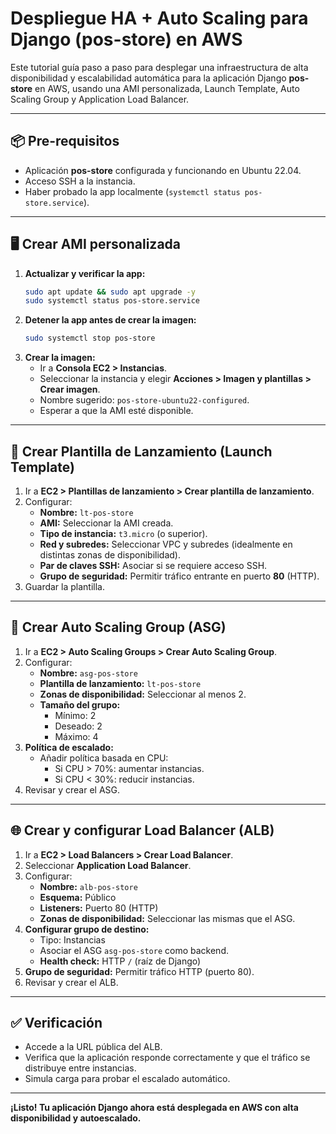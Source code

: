 # Despliegue HA + Auto Scaling para Django (pos-store) en AWS

Este tutorial guía paso a paso para desplegar una infraestructura de alta disponibilidad y escalabilidad automática para la aplicación Django **pos-store** en AWS, usando una AMI personalizada, Launch Template, Auto Scaling Group y Application Load Balancer.

---

## 📦 Pre-requisitos

- Aplicación **pos-store** configurada y funcionando en Ubuntu 22.04.
- Acceso SSH a la instancia.
- Haber probado la app localmente (`systemctl status pos-store.service`).

---

## 🖥 Crear AMI personalizada

1. **Actualizar y verificar la app:**
    ```bash
    sudo apt update && sudo apt upgrade -y
    sudo systemctl status pos-store.service
    ```
2. **Detener la app antes de crear la imagen:**
    ```bash
    sudo systemctl stop pos-store
    ```
3. **Crear la imagen:**
    - Ir a **Consola EC2 > Instancias**.
    - Seleccionar la instancia y elegir **Acciones > Imagen y plantillas > Crear imagen**.
    - Nombre sugerido: `pos-store-ubuntu22-configured`.
    - Esperar a que la AMI esté disponible.

---

## 📄 Crear Plantilla de Lanzamiento (Launch Template)

1. Ir a **EC2 > Plantillas de lanzamiento > Crear plantilla de lanzamiento**.
2. Configurar:
    - **Nombre:** `lt-pos-store`
    - **AMI:** Seleccionar la AMI creada.
    - **Tipo de instancia:** `t3.micro` (o superior).
    - **Red y subredes:** Seleccionar VPC y subredes (idealmente en distintas zonas de disponibilidad).
    - **Par de claves SSH:** Asociar si se requiere acceso SSH.
    - **Grupo de seguridad:** Permitir tráfico entrante en puerto **80** (HTTP).
3. Guardar la plantilla.

---

## 🔁 Crear Auto Scaling Group (ASG)

1. Ir a **EC2 > Auto Scaling Groups > Crear Auto Scaling Group**.
2. Configurar:
    - **Nombre:** `asg-pos-store`
    - **Plantilla de lanzamiento:** `lt-pos-store`
    - **Zonas de disponibilidad:** Seleccionar al menos 2.
    - **Tamaño del grupo:**
      - Mínimo: 2
      - Deseado: 2
      - Máximo: 4
3. **Política de escalado:**
    - Añadir política basada en CPU:
      - Si CPU > 70%: aumentar instancias.
      - Si CPU < 30%: reducir instancias.
4. Revisar y crear el ASG.

---

## 🌐 Crear y configurar Load Balancer (ALB)

1. Ir a **EC2 > Load Balancers > Crear Load Balancer**.
2. Seleccionar **Application Load Balancer**.
3. Configurar:
    - **Nombre:** `alb-pos-store`
    - **Esquema:** Público
    - **Listeners:** Puerto 80 (HTTP)
    - **Zonas de disponibilidad:** Seleccionar las mismas que el ASG.
4. **Configurar grupo de destino:**
    - Tipo: Instancias
    - Asociar el ASG `asg-pos-store` como backend.
    - **Health check:** HTTP `/` (raíz de Django)
5. **Grupo de seguridad:** Permitir tráfico HTTP (puerto 80).
6. Revisar y crear el ALB.

---

## ✅ Verificación

- Accede a la URL pública del ALB.
- Verifica que la aplicación responde correctamente y que el tráfico se distribuye entre instancias.
- Simula carga para probar el escalado automático.

---

**¡Listo! Tu aplicación Django ahora está desplegada en AWS con alta disponibilidad y autoescalado.**